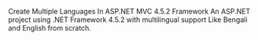 Create Multiple Languages In ASP.NET MVC 4.5.2 Framework
An ASP.NET project using .NET Framework 4.5.2 with multilingual support Like Bengali and English from scratch.

